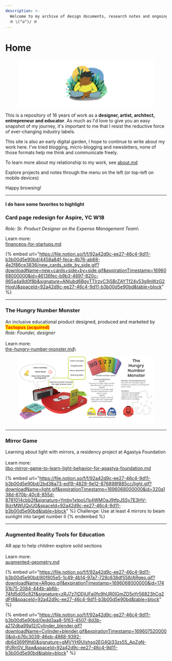 ```yaml
---
description: >-
  Welcome to my archive of design documents, research notes and ongoing quests 
  ※ \(^o^)/ ※
---
```


# Home

<figure><img src=".gitbook/assets/image (34).png" alt=""><figcaption></figcaption></figure>

This is a repository of 16 years of work as a **designer, artist, architect, entrepreneur and educator**. As much as I'd love to give you an easy snapshot of my journey, it's important to me that I resist the reductive force of ever-changing industry labels.

This site is also an early digital garden, I hope to continue to write about my work here. I've tried blogging, micro-blogging and newsletters, none of those formats help me think and communicate freely.&#x20;

To learn more about my relationship to my work, see [about.md](about.md "mention")

Explore projects and notes through the menu on the left (or top-left on mobile devices)&#x20;

Happy browsing!

***

#### I do have some favorites to highlight&#x20;

### Card page redesign for Aspire, YC W18

_Role: Sr. Product Designer on the Expense Management Team_\


Learn more:\
[financeos-for-startups.md](design-pages/product-design/financeos-for-startups.md "mention")

{% embed url="https://file.notion.so/f/f/92a42d9c-ee27-46c4-9d11-b3b00d5e90bd/4458a84f-feca-4b76-ab68-4e2f86ce3836/new_cards_side_by_side.gif?downloadName=new+cards+side+by+side.gif&expirationTimestamp=1696068000000&id=46136fec-b9b3-4697-820c-965a4a9d0f8b&signature=ANIubd6BgyTTIrzvC3jSBrZAYTf24v53g9nWzG2HogU&spaceId=92a42d9c-ee27-46c4-9d11-b3b00d5e90bd&table=block" %}

***

### The Hungry Number Monster&#x20;

An inclusive educational product designed, produced and marketed by <mark style="color:red;">**Tactopus (acquired)**</mark>\
_Role: Founder, designer_\
\
Learn more:\
[the-hungry-number-monster.md](design-pages/spatial-interaction-design/tactopus-inclusive-learning-with-mr/the-hungry-number-monster.md "mention")\


<figure><img src=".gitbook/assets/ch_1.jpg" alt=""><figcaption></figcaption></figure>

***

### Mirror Game

Learning about light with mirrors, a residency project at Agastya Foundation\
\
Learn more: \
[libo-mirror-game-to-learn-light-behavior-for-agastya-foundation.md](design-pages/game-design/libo-mirror-game-to-learn-light-behavior-for-agastya-foundation.md "mention")

{% embed url="https://file.notion.so/f/f/92a42d9c-ee27-46c4-9d11-b3b00d5e90bd/2bd38a73-ed19-4829-9e12-876898f885cc/light.gif?downloadName=light.gif&expirationTimestamp=1696068000000&id=320a138d-670b-40c8-855d-8781014cbb2f&signature=Ymby1xtpoU1s4WMOaJ9tfpJSSy7E3HV-8izrMWUQvU0&spaceId=92a42d9c-ee27-46c4-9d11-b3b00d5e90bd&table=block" %}
Challenge: Use at least 4 mirrors to beam sunlight into target number II
{% endembed %}

***

### Augmented Reality Tools for Education

AR app to help children explore solid sections \
\
Learn more:\
&#x20;[augmented-geometry.md](design-pages/spatial-interaction-design/augmented-geometry.md "mention")

{% embed url="https://file.notion.so/f/f/92a42d9c-ee27-46c4-9d11-b3b00d5e90bd/80f805e5-1c49-4b14-97a7-729c638df558/ARgeo.gif?downloadName=ARgeo.gif&expirationTimestamp=1696068000000&id=17451b75-2084-444b-ab6b-74fd5d05c82f&signature=zRJ7z7iDDjUFa0fo9hUR0lGmZD5oYr56823hCq2dFt8&spaceId=92a42d9c-ee27-46c4-9d11-b3b00d5e90bd&table=block" %}

{% embed url="https://file.notion.so/f/f/92a42d9c-ee27-46c4-9d11-b3b00d5e90bd/0edd3aa8-5f63-4507-8d3b-a212dba99a12/Cylinder_blender.gif?downloadName=Cylinder+blender.gif&expirationTimestamp=1696075200000&id=b76c3039-46eb-4868-9392-db6d369f9fd0&signature=gMVYH9Ulshsq2EG4Qj33zs55_ApZgN-tPJRri0V_Raw&spaceId=92a42d9c-ee27-46c4-9d11-b3b00d5e90bd&table=block" %}



